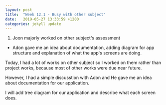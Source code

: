 ```yaml
---
layout: post
title:  "Week 12.1 - Busy with other subject"
date:   2019-05-27 13:33:59 +1200
categories: jekyll update
---
```

1. Joon majorly worked on other subject's assessment
 - Adon gave me an idea about documentation, adding diagram for app structure and explanation of what the app's screens are doing.

Today, I had a lot of works on other subject so I worked on them rather than project works, because most of other works were due near future.<br>

However, I had a simple discusstion with Adon and He gave me an idea about documentation for our application.<br>

I will add tree diagram for our application and describe what each screen does.